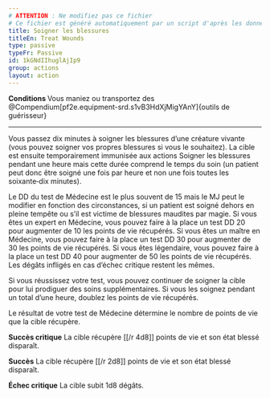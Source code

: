 ```yaml
---
# ATTENTION : Ne modifiez pas ce fichier
# Ce fichier est généré automatiquement par un script d'après les données du module Foundry VTT officiel et de sa traduction
title: Soigner les blessures
titleEn: Treat Wounds
type: passive
typeFr: Passive
id: 1kGNdIIhuglAjIp9
group: actions
layout: action
---
```

<p><strong>Conditions </strong>Vous maniez ou transportez des @Compendium[pf2e.equipment-srd.s1vB3HdXjMigYAnY]{outils de guérisseur}</p><hr><p>Vous passez dix minutes à soigner les blessures d’une créature vivante (vous pouvez soigner vos propres blessures si vous le souhaitez). La cible est ensuite temporairement immunisée aux actions Soigner les blessures pendant une heure mais cette durée comprend le temps du soin (un patient peut donc être soigné une fois par heure et non une fois toutes les soixante‑dix minutes).</p><p>Le DD du test de Médecine est le plus souvent de 15 mais le MJ peut le modifier en fonction des circonstances, si un patient est soigné dehors en pleine tempête ou s’il est victime de blessures maudites par magie. Si vous êtes un expert en Médecine, vous pouvez faire à la place un test DD 20 pour augmenter de 10 les points de vie récupérés. Si vous êtes un maître en Médecine, vous pouvez faire à la place un test DD 30 pour augmenter de 30 les points de vie récupérés. Si vous êtes légendaire, vous pouvez faire à la place un test DD 40 pour augmenter de 50 les points de vie récupérés. Les dégâts infligés en cas d’échec critique restent les mêmes.</p><p>Si vous réussissez votre test, vous pouvez continuer de soigner la cible pour lui prodiguer des soins supplémentaires. Si vous les soignez pendant un total d’une heure, doublez les points de vie récupérés.</p><p>Le résultat de votre test de Médecine détermine le nombre de points de vie que la cible récupère.</p><p><strong>Succès critique</strong> La cible récupère [[/r 4d8]] points de vie et son état blessé disparaît.</p><p><strong>Succès</strong> La cible récupère [[/r 2d8]] points de vie et son état blessé disparaît.</p><p><strong>Échec critique</strong> La cible subit 1d8 dégâts.</p>
